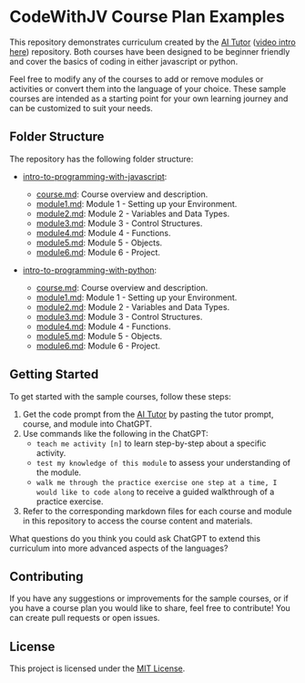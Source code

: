 # CodeWithJV Course Plan Examples

This repository demonstrates curriculum created by the [AI Tutor](https://github.com/CodeWithJV/ai-tutor) ([video intro here](https://www.youtube.com/watch?v=EM_YDpDgZvk)) repository.
Both courses have been designed to be beginner friendly and cover the basics of coding in either javascript or python.

Feel free to modify any of the courses to add or remove modules or activities or convert them into the language of your choice. These sample courses are intended as a starting point for your own learning journey and can be customized to suit your needs.

## Folder Structure

The repository has the following folder structure:

- [intro-to-programming-with-javascript](intro-to-programming-with-javascript/): 
  - [course.md](intro-to-programming-with-javascript/course.md): Course overview and description.
  - [module1.md](intro-to-programming-with-javascript/module1.md): Module 1 - Setting up your Environment.
  - [module2.md](intro-to-programming-with-javascript/module2.md): Module 2 - Variables and Data Types.
  - [module3.md](intro-to-programming-with-javascript/module3.md): Module 3 - Control Structures.
  - [module4.md](intro-to-programming-with-javascript/module4.md): Module 4 - Functions.
  - [module5.md](intro-to-programming-with-javascript/module5.md): Module 5 - Objects.
  - [module6.md](intro-to-programming-with-javascript/module6.md): Module 6 - Project.

- [intro-to-programming-with-python](intro-to-programming-with-python/): 
  - [course.md](intro-to-programming-with-python/course.md): Course overview and description.
  - [module1.md](intro-to-programming-with-python/module1.md): Module 1 - Setting up your Environment.
  - [module2.md](intro-to-programming-with-python/module2.md): Module 2 - Variables and Data Types.
  - [module3.md](intro-to-programming-with-python/module3.md): Module 3 - Control Structures.
  - [module4.md](intro-to-programming-with-python/module4.md): Module 4 - Functions.
  - [module5.md](intro-to-programming-with-python/module5.md): Module 5 - Objects.
  - [module6.md](intro-to-programming-with-python/module6.md): Module 6 - Project.

## Getting Started

To get started with the sample courses, follow these steps:

1. Get the code prompt from the [AI Tutor](https://raw.githubusercontent.com/CodeWithJV/ai-tutor/main/init.md) by pasting the tutor prompt, course, and module into ChatGPT.
2. Use commands like the following in the ChatGPT:
   - `teach me activity [n]` to learn step-by-step about a specific activity.
   - `test my knowledge of this module` to assess your understanding of the module.
   - `walk me through the practice exercise one step at a time, I would like to code along` to receive a guided walkthrough of a practice exercise.
3. Refer to the corresponding markdown files for each course and module in this repository to access the course content and materials.

What questions do you think you could ask ChatGPT to extend this curriculum into more advanced aspects of the languages?

## Contributing

If you have any suggestions or improvements for the sample courses, or if you have a course plan you would like to share, feel free to contribute! You can create pull requests or open issues.

## License

This project is licensed under the [MIT License](LICENSE).


